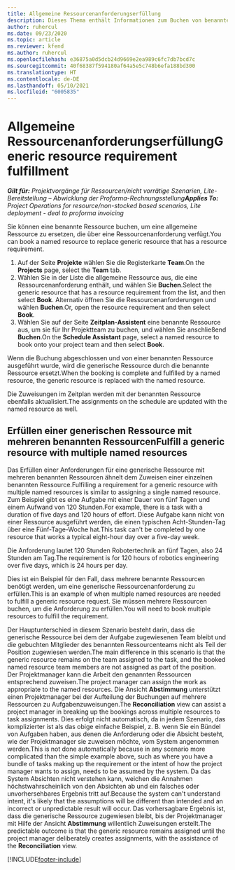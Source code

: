 ```yaml
---
title: Allgemeine Ressourcenanforderungserfüllung
description: Dieses Thema enthält Informationen zum Buchen von benannten Ressourcen für eine generische Ressourcenanforderung.
author: ruhercul
ms.date: 09/23/2020
ms.topic: article
ms.reviewer: kfend
ms.author: ruhercul
ms.openlocfilehash: e36875a0d5dcb24d9669e2ea989c6fc7db7bcd7c
ms.sourcegitcommit: 40f68387f594180af64a5e5c748b6efa188bd300
ms.translationtype: HT
ms.contentlocale: de-DE
ms.lasthandoff: 05/10/2021
ms.locfileid: "6005835"
---
```

# <a name="generic-resource-requirement-fulfillment"></a><span data-ttu-id="9e079-103">Allgemeine Ressourcenanforderungserfüllung</span><span class="sxs-lookup"><span data-stu-id="9e079-103">Generic resource requirement fulfillment</span></span>

<span data-ttu-id="9e079-104">_**Gilt für:** Projektvorgänge für Ressourcen/nicht vorrätige Szenarien, Lite-Bereitstellung – Abwicklung der Proforma-Rechnungsstellung_</span><span class="sxs-lookup"><span data-stu-id="9e079-104">_**Applies To:** Project Operations for resource/non-stocked based scenarios, Lite deployment - deal to proforma invoicing_</span></span>

<span data-ttu-id="9e079-105">Sie können eine benannte Ressource buchen, um eine allgemeine Ressource zu ersetzen, die über eine Ressourcenanforderung verfügt.</span><span class="sxs-lookup"><span data-stu-id="9e079-105">You can book a named resource to replace generic resource that has a resource requirement.</span></span>

1. <span data-ttu-id="9e079-106">Auf der Seite **Projekte** wählen Sie die Registerkarte **Team**.</span><span class="sxs-lookup"><span data-stu-id="9e079-106">On the **Projects** page, select the **Team** tab.</span></span>
2. <span data-ttu-id="9e079-107">Wählen Sie in der Liste die allgemeine Ressource aus, die eine Ressourcenanforderung enthält, und wählen Sie **Buchen**.</span><span class="sxs-lookup"><span data-stu-id="9e079-107">Select the generic resource that has a resource requirement from the list, and then select **Book**.</span></span> <span data-ttu-id="9e079-108">Alternativ öffnen Sie die Ressourcenanforderungen und wählen **Buchen**.</span><span class="sxs-lookup"><span data-stu-id="9e079-108">Or, open the resource requirement and then select **Book**.</span></span>
3. <span data-ttu-id="9e079-109">Wählen Sie auf der Seite **Zeitplan-Assistent** eine benannte Ressource aus, um sie für Ihr Projektteam zu buchen, und wählen Sie anschließend **Buchen**.</span><span class="sxs-lookup"><span data-stu-id="9e079-109">On the **Schedule Assistant** page, select a named resource to book onto your project team and then select **Book**.</span></span>

<span data-ttu-id="9e079-110">Wenn die Buchung abgeschlossen und von einer benannten Ressource ausgeführt wurde, wird die generische Ressource durch die benannte Ressource ersetzt.</span><span class="sxs-lookup"><span data-stu-id="9e079-110">When the booking is complete and fulfilled by a named resource, the generic resource is replaced with the named resource.</span></span>

<span data-ttu-id="9e079-111">Die Zuweisungen im Zeitplan werden mit der benannten Ressource ebenfalls aktualisiert.</span><span class="sxs-lookup"><span data-stu-id="9e079-111">The assignments on the schedule are updated with the named resource as well.</span></span>

## <a name="fulfill-a-generic-resource-with-multiple-named-resources"></a><span data-ttu-id="9e079-112">Erfüllen einer generischen Ressource mit mehreren benannten Ressourcen</span><span class="sxs-lookup"><span data-stu-id="9e079-112">Fulfill a generic resource with multiple named resources</span></span>
<span data-ttu-id="9e079-113">Das Erfüllen einer Anforderungen für eine generische Ressource mit mehreren benannten Ressourcen ähnelt dem Zuweisen einer einzelnen benannten Ressource.</span><span class="sxs-lookup"><span data-stu-id="9e079-113">Fulfilling a requirement for a generic resource with multiple named resources is similar to assigning a single named resource.</span></span> <span data-ttu-id="9e079-114">Zum Beispiel gibt es eine Aufgabe mit einer Dauer von fünf Tagen und einem Aufwand von 120 Stunden.</span><span class="sxs-lookup"><span data-stu-id="9e079-114">For example, there is a task with a duration of five days and 120 hours of effort.</span></span> <span data-ttu-id="9e079-115">Diese Aufgabe kann nicht von einer Ressource ausgeführt werden, die einen typischen Acht-Stunden-Tag über eine Fünf-Tage-Woche hat.</span><span class="sxs-lookup"><span data-stu-id="9e079-115">This task can't be completed by one resource that works a typical eight-hour day over a five-day week.</span></span> 

<span data-ttu-id="9e079-116">Die Anforderung lautet 120 Stunden Robotertechnik an fünf Tagen, also 24 Stunden am Tag.</span><span class="sxs-lookup"><span data-stu-id="9e079-116">The requirement is for 120 hours of robotics engineering over five days, which is 24 hours per day.</span></span>

<span data-ttu-id="9e079-117">Dies ist ein Beispiel für den Fall, dass mehrere benannte Ressourcen benötigt werden, um eine generische Ressourcenanforderung zu erfüllen.</span><span class="sxs-lookup"><span data-stu-id="9e079-117">This is an example of when multiple named resources are needed to fulfill a generic resource request.</span></span> <span data-ttu-id="9e079-118">Sie müssen mehrere Ressourcen buchen, um die Anforderung zu erfüllen.</span><span class="sxs-lookup"><span data-stu-id="9e079-118">You will need to book multiple resources to fulfill the requirement.</span></span>

<span data-ttu-id="9e079-119">Der Hauptunterschied in diesem Szenario besteht darin, dass die generische Ressource bei dem der Aufgabe zugewiesenen Team bleibt und die gebuchten Mitglieder des benannten Ressourcenteams nicht als Teil der Position zugewiesen werden.</span><span class="sxs-lookup"><span data-stu-id="9e079-119">The main difference in this scenario is that the generic resource remains on the team assigned to the task, and the booked named resource team members are not assigned as part of the position.</span></span> <span data-ttu-id="9e079-120">Der Projektmanager kann die Arbeit den genannten Ressourcen entsprechend zuweisen.</span><span class="sxs-lookup"><span data-stu-id="9e079-120">The project manager can assign the work as appropriate to the named resources.</span></span> <span data-ttu-id="9e079-121">Die Ansicht **Abstimmung** unterstützt einen Projektmanager bei der Aufteilung der Buchungen auf mehrere Ressourcen zu Aufgabenzuweisungen.</span><span class="sxs-lookup"><span data-stu-id="9e079-121">The **Reconciliation** view can assist a project manager in breaking up the bookings across multiple resources to task assignments.</span></span> <span data-ttu-id="9e079-122">Dies erfolgt nicht automatisch, da in jedem Szenario, das komplizierter ist als das obige einfache Beispiel, z. B. wenn Sie ein Bündel von Aufgaben haben, aus denen die Anforderung oder die Absicht besteht, wie der Projektmanager sie zuweisen möchte, vom System angenommen werden.</span><span class="sxs-lookup"><span data-stu-id="9e079-122">This is not done automatically because in any scenario more complicated than the simple example above, such as where you have a bundle of tasks making up the requirement or the intent of how the project manager wants to assign, needs to be assumed by the system.</span></span> <span data-ttu-id="9e079-123">Da das System Absichten nicht verstehen kann, weichen die Annahmen höchstwahrscheinlich von den Absichten ab und ein falsches oder unvorhersehbares Ergebnis tritt auf.</span><span class="sxs-lookup"><span data-stu-id="9e079-123">Because the system can't understand intent, it's likely that the assumptions will be different than intended and an incorrect or unpredictable result will occur.</span></span> <span data-ttu-id="9e079-124">Das vorhersagbare Ergebnis ist, dass die generische Ressource zugewiesen bleibt, bis der Projektmanager mit Hilfe der Ansicht **Abstimmung** willentlich Zuweisungen erstellt.</span><span class="sxs-lookup"><span data-stu-id="9e079-124">The predictable outcome is that the generic resource remains assigned until the project manager deliberately creates assignments, with the assistance of the **Reconciliation** view.</span></span>




[!INCLUDE[footer-include](../includes/footer-banner.md)]
